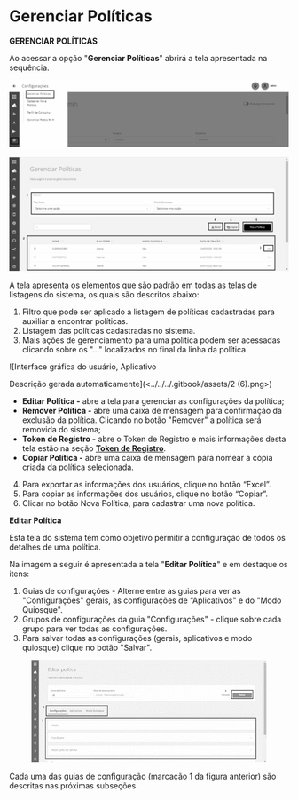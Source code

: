 # Gerenciar Políticas

**GERENCIAR POLÍTICAS**

Ao acessar a opção "**Gerenciar Políticas**" abrirá a tela apresentada na sequência.

![](<../../../.gitbook/assets/0 (11).png>)

![](<../../../.gitbook/assets/1 (10).png>)

A tela apresenta os elementos que são padrão em todas as telas de listagens do sistema, os quais são descritos abaixo:

1. Filtro que pode ser aplicado a listagem de políticas cadastradas para auxiliar a encontrar políticas.
2. Listagem das políticas cadastradas no sistema.
3. Mais ações de gerenciamento para uma política podem ser acessadas clicando sobre os "..." localizados no final da linha da política.

![Interface gráfica do usuário, Aplicativo

Descrição gerada automaticamente](<../../../.gitbook/assets/2 (6).png>)

* **Editar Política -** abre a tela para gerenciar as configurações da política;
* **Remover Política -** abre uma caixa de mensagem para confirmação da exclusão da política. Clicando no botão "Remover" a política será removida do sistema;
* **Token de Registro -** abre o Token de Registro e mais informações desta tela estão na seção [**Token de Registro**](token-de-registro.md).
* **Copiar Política -** abre uma caixa de mensagem para nomear a cópia criada da política selecionada.

4. Para exportar as informações dos usuários, clique no botão “Excel”.
5. Para copiar as informações dos usuários, clique no botão “Copiar”.
6. Clicar no botão Nova Política, para cadastrar uma nova política.

**Editar Política**

Esta tela do sistema tem como objetivo permitir a configuração de todos os detalhes de uma política.

Na imagem a seguir é apresentada a tela "**Editar Política**" e em destaque os itens:

1. Guias de configurações - Alterne entre as guias para ver as "Configurações" gerais, as configurações de “Aplicativos" e do "Modo Quiosque".&#x20;
2. Grupos de configurações da guia "Configurações" - clique sobre cada grupo para ver todas as configurações.&#x20;
3. Para salvar todas as configurações (gerais, aplicativos e modo quiosque) clique no botão "Salvar".&#x20;

<figure><img src="../../../.gitbook/assets/Imagem2.png" alt="" width="563"><figcaption></figcaption></figure>

Cada uma das guias de configuração (marcação 1 da figura anterior) são descritas nas próximas subseções.
